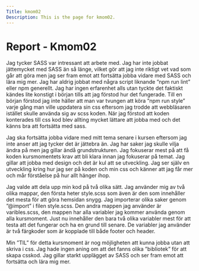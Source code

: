 ```yaml
---
Title: kmom02
Description: This is the page for kmom02.
---
```


Report - Kmom02
==========================

Jag tycker SASS var intressant att arbete med. Jag har inte jobbat jättemycket med SASS än så länge, vilket gör att jag inte riktigt vet vad som går att göra men jag ser fram emot att fortsätta jobba vidare med SASS och lära mig mer. Jag har aldrig jobbat med några script liknande ”npm run lint” eller npm generellt. Jag har ingen erfarenhet alls utan tyckte det faktiskt kändes lite konstigt i början tills att jag förstod hur det fungerade. Till en början förstod jag inte häller att man var tvungen att köra ”npm run style” varje gång man ville uppdatera sin css eftersom jag trodde att webbläsaren istället skulle använda sig av scss koden. När jag förstod att koden konterades till css kod blev allting mycket lättare att jobba med och det känns bra att fortsätta med sass.
 
Jag ska fortsätta jobba vidare med mitt tema senare i kursen eftersom jag inte anser att jag tycker det är jättebra än. Jag har saker jag skulle vilja ändra på men jag gillar ändå grundstrukturen. Jag fokuserar mest på att få koden kursmomentets krav att bli klara innan jag fokuserar på temat. Jag gillar att jobba med design och det är kul att se utveckling. Jag ser själv en utveckling kring hur jag ser på koden och min css och känner att jag får mer och mår förståelse på hur allt hänger ihop. 

Jag valde att dela upp min kod på två olika sätt. Jag använder mig av två olika mappar, den första heter style.scss som även är den som innehåller det mesta för att göra hemsidan snygg. Jag importerar olika saker genom ”@import” i filen style.scss. Den andra mappen jag använder är varibles.scss, den mappen har alla variabler jag kommer använda genom alla kursmoment. Just nu innehåller den bara två olika variabler mest för att testa att det fungerar och ha en grund till senare. De variabler jag använder är två färgkoder som är kopplade till både footer och header.

Min ”TIL” för detta kursmoment är nog möjligheten att kunna jobba utan att skriva i css. Jag hade ingen aning om att det fanns olika ”bibliotek” för att skapa csskod. Jag gillar starkt upplägget av SASS och ser fram emot att fortsätta och lära mig mer.

